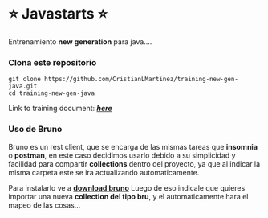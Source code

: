# :star: Javastarts :star:

Entrenamiento **new generation** para java....


### Clona este repositorio

```shell
git clone https://github.com/CristianLMartinez/training-new-gen-java.git
cd training-new-gen-java
```

Link to training document: [**_here_**](https://docs.google.com/document/d/1BjvuopHVxBZDKXRNnB0yoxkDW-huAWbcTry55_T93qU/edit#heading=h.pf7den5peyag)

### Uso de Bruno 

Bruno es un rest client, que se encarga de las mismas tareas que **insomnia** o **postman**, en este caso decidimos usarlo debido a su 
simplicidad y facilidad para compartir **collections** dentro del proyecto, ya que 
al indicar la misma carpeta este se ira actualizando automaticamente. 

Para instalarlo ve a [**download bruno**](https://www.usebruno.com/downloads)
Luego de eso indicale que quieres importar una nueva **collection del tipo bru**, y el automaticamente
hara el mapeo de las cosas...
